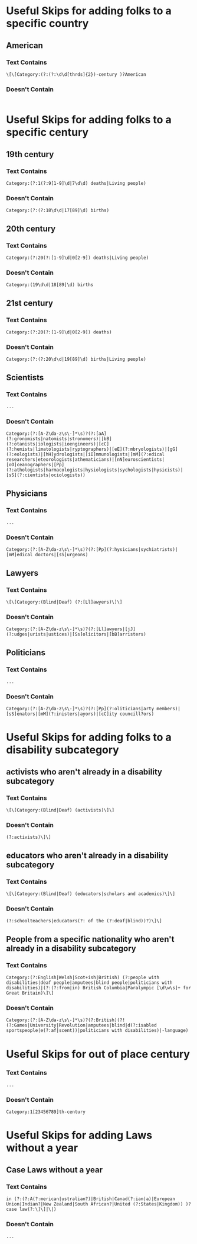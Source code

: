 # Useful Skips for adding folks to a specific country

## American
### Text Contains

```
\[\[Category:(?:(?:\d\d[thrds]{2})-century )?American
```
### Doesn't Contain

```
```

# Useful Skips for adding folks to a specific century

## 19th century
### Text Contains

```
Category:(?:1(?:9[1-9]\d|7\d\d) deaths|Living people)
```
### Doesn't Contain

```
Category:(?:(?:18\d\d|17[89]\d) births)
```

## 20th century
### Text Contains

```
Category:(?:20(?:[1-9]\d|0[2-9]) deaths|Living people)
```
### Doesn't Contain

```
Category:(19\d\d|18[89]\d) births
```

## 21st century
### Text Contains

```
Category:(?:20(?:[1-9]\d|0[2-9]) deaths)
```
### Doesn't Contain

```
Category:(?:(?:20\d\d|19[89]\d) births|Living people)
```
## Scientists
### Text Contains

```
...
```

### Doesn't Contain

```
Category:(?:[A-Z\da-z\s\-]*\s)?(?:[aA](?:gronomists|natomists|stronomers)|[bB](?:otanists|iologists|ioengineers)|[cC](?:hemists|limatologists|ryptographers)|[eE](?:mbryologists)|[gG](?:eologists)|[hH]ydrologists|[iI]mmunologists|[mM](?:edical researchers|eteorologists|athematicians)|[nN]euroscientists|[oO]ceanographers|[Pp](?:athologists|harmacologists|hysiologists|sychologists|hysicists)|[sS](?:cientists|ociologists))
```

## Physicians
### Text Contains

```
...
```

### Doesn't Contain

```
Category:(?:[A-Z\da-z\s\-]*\s)?(?:[Pp](?:hysicians|sychiatrists)|[mM]edical doctors|[sS]urgeons)
```

## Lawyers
### Text Contains

```
\[\[Category:(Blind|Deaf) (?:[Ll]awyers)\]\]
```

### Doesn't Contain

```
Category:(?:[A-Z\da-z\s\-]*\s)?(?:[Ll]awyers|[jJ](?:udges|urists|ustices)|[Ss]olicitors|[bB]arristers)
```

## Politicians
### Text Contains

```
...
```

### Doesn't Contain

```
Category:(?:[A-Z\da-z\s\-]*\s)?(?:[Pp](?:oliticians|arty members)|[sS]enators|[mM](?:inisters|ayors)|[cC]ity councill?ors)
```

# Useful Skips for adding folks to a disability subcategory
## activists who aren't already in a disability subcategory
### Text Contains

```
\[\[Category:(Blind|Deaf) (activists)\]\]
```
### Doesn't Contain

```
(?:activists)\]\]
```

## educators who aren't already in a disability subcategory
### Text Contains

```
\[\[Category:(Blind|Deaf) (educators|scholars and academics)\]\]
```
### Doesn't Contain

```
(?:schoolteachers|educators(?: of the (?:deaf|blind))?)\]\]
```

## People from a specific nationality who aren't already in a disability subcategory
### Text Contains

```
Category:(?:English|Welsh|Scot+ish|British) (?:people with disabilities|deaf people|amputees|blind people|politicians with disabilities)|(?:(?:from|in) British Columbia|Paralympic [\d\w\s]+ for Great Britain)\]\]
```
### Doesn't Contain

```
Category:(?:[A-Z\da-z\s\-]*\s)?(?:British)(?! (?:Games|University|Revolution|amputees|blind|d(?:isabled sportspeople|e(?:af|scent))|politicians with disabilities)|-language)
```
# Useful Skips for out of place century

### Text Contains

```
...
```
### Doesn't Contain

```
Category:1[23456789]th-century
```

# Useful Skips for adding Laws without a year
## Case Laws without a year
### Text Contains
```
in (?:(?:A(?:merican|ustralian?)|British|Canad(?:ian|a)|European Union|Indian?|New Zealand|South African?|United (?:States|Kingdom)) )?case law(?:\]\]|\|)
```
### Doesn't Contain

```
...
```
